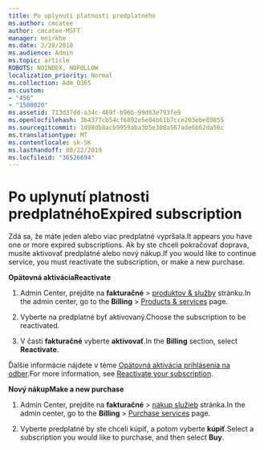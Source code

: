 ```yaml
---
title: Po uplynutí platnosti predplatného
ms.author: cmcatee
author: cmcatee-MSFT
manager: mnirkhe
ms.date: 2/28/2018
ms.audience: Admin
ms.topic: article
ROBOTS: NOINDEX, NOFOLLOW
localization_priority: Normal
ms.collection: Adm_O365
ms.custom:
- "456"
- "1500020"
ms.assetid: 713d37dd-a34c-469f-b96b-99d63e793fe9
ms.openlocfilehash: 3b4377cb54cf6892e5e04b61b7cce203ebe89855
ms.sourcegitcommit: 1d98db8acb9959aba3b5e308a567ade6b62da56c
ms.translationtype: MT
ms.contentlocale: sk-SK
ms.lasthandoff: 08/22/2019
ms.locfileid: "36526694"
---
```

# <a name="expired-subscription"></a><span data-ttu-id="23feb-102">Po uplynutí platnosti predplatného</span><span class="sxs-lookup"><span data-stu-id="23feb-102">Expired subscription</span></span>

<span data-ttu-id="23feb-103">Zdá sa, že máte jeden alebo viac predplatné vypršala.</span><span class="sxs-lookup"><span data-stu-id="23feb-103">It appears you have one or more expired subscriptions.</span></span> <span data-ttu-id="23feb-104">Ak by ste chceli pokračovať doprava, musíte aktivovať predplatné alebo nový nákup.</span><span class="sxs-lookup"><span data-stu-id="23feb-104">If you would like to continue service, you must reactivate the subscription, or make a new purchase.</span></span>
  
<span data-ttu-id="23feb-105">**Opätovná aktivácia**</span><span class="sxs-lookup"><span data-stu-id="23feb-105">**Reactivate**</span></span>
  
1. <span data-ttu-id="23feb-106">Admin Center, prejdite na **fakturačné** \> [produktov & služby](https://go.microsoft.com/fwlink/p/?linkid=842054) stránku.</span><span class="sxs-lookup"><span data-stu-id="23feb-106">In the admin center, go to the **Billing** \> [Products & services](https://go.microsoft.com/fwlink/p/?linkid=842054) page.</span></span>

2. <span data-ttu-id="23feb-107">Vyberte na predplatné byť aktivovaný.</span><span class="sxs-lookup"><span data-stu-id="23feb-107">Choose the subscription to be reactivated.</span></span>

3. <span data-ttu-id="23feb-108">V časti **fakturačné** vyberte **aktivovať**.</span><span class="sxs-lookup"><span data-stu-id="23feb-108">In the **Billing** section, select **Reactivate**.</span></span>

<span data-ttu-id="23feb-109">Ďalšie informácie nájdete v téme [Opätovná aktivácia prihlásenia na odber](https://docs.microsoft.com/office365/admin/subscriptions-and-billing/reactivate-your-subscription).</span><span class="sxs-lookup"><span data-stu-id="23feb-109">For more information, see [Reactivate your subscription](https://docs.microsoft.com/office365/admin/subscriptions-and-billing/reactivate-your-subscription).</span></span>

<span data-ttu-id="23feb-110">**Nový nákup**</span><span class="sxs-lookup"><span data-stu-id="23feb-110">**Make a new purchase**</span></span>
  
1. <span data-ttu-id="23feb-111">Admin Center, prejdite na **fakturačné** \> [nákup služieb](https://go.microsoft.com/fwlink/p/?linkid=868433) stránka.</span><span class="sxs-lookup"><span data-stu-id="23feb-111">In the admin center, go to the **Billing** \> [Purchase services](https://go.microsoft.com/fwlink/p/?linkid=868433) page.</span></span>

2. <span data-ttu-id="23feb-112">Vyberte predplatné by ste chceli kúpiť, a potom vyberte **kúpiť**.</span><span class="sxs-lookup"><span data-stu-id="23feb-112">Select a subscription you would like to purchase, and then select **Buy**.</span></span>